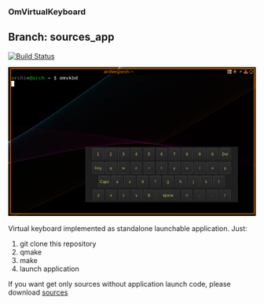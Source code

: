 ### OmVirtualKeyboard

## Branch: sources_app

[![Build Status](https://travis-ci.org/OrdinaryMind/OmVirtualKeyboard.svg?branch=develop)](https://travis-ci.com/OrdinaryMind/OmVirtualKeyboard)

<img src='https://github.com/OrdinaryMind/OmVirtualKeyboard/blob/sources_app/keyboard_sources_app.png'>

Virtual keyboard implemented as standalone launchable application.
Just:

1. git clone this repository
1. qmake
1. make
1. launch application


If you want get only sources without application launch code, please
download [sources](https://github.com/OrdinaryMind/OmVirtualKeyboard/tree/sources_only)
